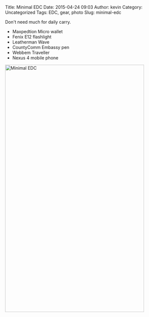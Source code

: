 Title: Minimal EDC
Date: 2015-04-24 09:03
Author: kevin
Category: Uncategorized
Tags: EDC, gear, photo
Slug: minimal-edc

Don't need much for daily carry.

* Maxpedtion Micro wallet
* Fenix E12 flashlight
* Leatherman Wave
* CountyComm Embassy pen
* Webbem Traveller
* Nexus 4 mobile phone

<a data-flickr-embed="true" href="https://www.flickr.com/photos/kevinisageek/17252167881/in/datetaken/" title="Minimal EDC"><img src="https://farm9.staticflickr.com/8723/17252167881_3620d852bb_c.jpg" width="450" height="800" alt="Minimal EDC"></a><script async src="//embedr.flickr.com/assets/client-code.js" charset="utf-8"></script>
<!--![Minimal EDC](https://farm9.staticflickr.com/8723/17252167881_3620d852bb_c.jpg)-->